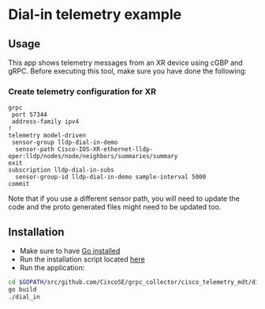 # Dial-in telemetry example

## Usage

This app shows telemetry messages from an XR device using cGBP and gRPC. Before executing this tool, make sure you have done the following:

### Create telemetry configuration for XR

```
grpc
 port 57344
 address-family ipv4
!
telemetry model-driven
 sensor-group lldp-dial-in-demo
  sensor-path Cisco-IOS-XR-ethernet-lldp-oper:lldp/nodes/node/neighbors/summaries/summary
exit
subscription lldp-dial-in-subs
  sensor-group-id lldp-dial-in-demo sample-interval 5000
commit

```

Note that if you use a different sensor path, you will need to update the code and the proto generated files might need to be updated too.

## Installation

* Make sure to have [Go installed](https://golang.org/dl/)
* Run the installation script located [here](/install.sh)
* Run the application: 

```bash
cd $GOPATH/src/github.com/CiscoSE/grpc_collector/cisco_telemetry_mdt/dial_in
go build
./dial_in
```
